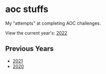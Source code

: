 # aoc stuffs

My "attempts" at completing AOC challenges.

View the current year's: [2022][2022]

## Previous Years

* [2021][2021]
* [2020][2020]

[2020]:https://github.com/prplecake/aoc/tree/2020
[2021]:https://github.com/prplecake/aoc/tree/2021
[2022]:https://github.com/prplecake/aoc/tree/2022
